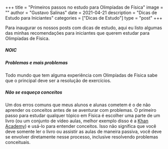 +++
title = "Primeiros passos no estudo para Olimpíadas de Física"
image = ""
author = "Gustavo Salinas"
date = 2021-04-21
description = "Dicas de Estudo para Iniciantes"
categories = ["Dicas de Estudo"]
type = "post"
+++

Para inaugurar os nossos posts com dicas de estudo, aqui eu listo algumas das minhas recomendações para iniciantes que querem estudar para Olimpíadas de Física.

##### **NOIC**

##### **Problemas e mais problemas**

Todo mundo que tem alguma experiência com Olimpíadas de Física sabe que o principal deve ser a resolução de exercícios.

##### **Não se esqueça conceitos**

Um dos erros comuns que meus alunos e alunas cometem é o de não aprender os conceitos antes de se aventurar com problemas. O primeiro passo para estudar qualquer tópico em Física é escolher uma parte de um livro (ou um conjunto de vídeo aulas, melhor exemplo disso é a [Khan Academy](https://pt.khanacademy.org/science/physics)) e usá-lo para entender conceitos. Isso não significa que você deve somente ler o livro ou assistir as aulas de maneira passiva, você deve se envolver diretamente nesse processo, inclusive resolvendo problemas conceituais. 

